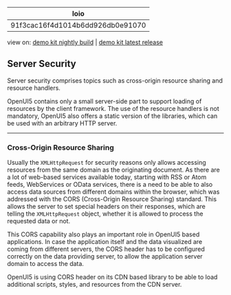 <!-- loio91f3cac16f4d1014b6dd926db0e91070 -->

| loio |
| -----|
| 91f3cac16f4d1014b6dd926db0e91070 |

<div id="loio">

view on: [demo kit nightly build](https://sdk.openui5.org/nightly/#/topic/91f3cac16f4d1014b6dd926db0e91070) | [demo kit latest release](https://sdk.openui5.org/topic/91f3cac16f4d1014b6dd926db0e91070)</div>

## Server Security

Server security comprises topics such as cross-origin resource sharing and resource handlers.

OpenUI5 contains only a small server-side part to support loading of resources by the client framework. The use of the resource handlers is not mandatory, OpenUI5 also offers a static version of the libraries, which can be used with an arbitrary HTTP server.

***

<a name="loio91f3cac16f4d1014b6dd926db0e91070__section_57D82410C1E94F18919EB276AB273998"/>

### Cross-Origin Resource Sharing

Usually the `XMLHttpRequest` for security reasons only allows accessing resources from the same domain as the originating document. As there are a lot of web-based services available today, starting with RSS or Atom feeds, WebServices or OData services, there is a need to be able to also access data sources from different domains within the browser, which was addressed with the CORS \(Cross-Origin Resource Sharing\) standard. This allows the server to set special headers on their responses, which are telling the `XMLHttpRequest` object, whether it is allowed to process the requested data or not.

This CORS capability also plays an important role in OpenUI5 based applications. In case the application itself and the data visualized are coming from different servers, the CORS header has to be configured correctly on the data providing server, to allow the application server domain to access the data.

OpenUI5 is using CORS header on its CDN based library to be able to load additional scripts, styles, and resources from the CDN server.

